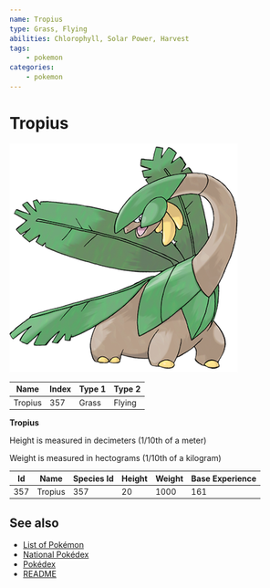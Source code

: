 ```yaml
---
name: Tropius
type: Grass, Flying
abilities: Chlorophyll, Solar Power, Harvest
tags:
    - pokemon
categories:
    - pokemon
---
```


# Tropius


![Tropius](images/357.png)

| **Name** | **Index** | **Type 1** | **Type 2** |
|----|----|----|----|
| Tropius | 357 | Grass | Flying  |

**Tropius** 


Height is measured in decimeters (1/10th of a meter)

Weight is measured in hectograms (1/10th of a kilogram)

| **Id** | **Name** | **Species Id** | **Height** | **Weight** | **Base Experience** |
|--------|----------|----------------|------------|------------|---------------------|
| 357 | Tropius | 357 | 20 | 1000 | 161 |


## See also

- [List of Pokémon](../pokemon.md)
- [National Pokédex](../national_pokedex.md)
- [Pokédex](../pokedex.md)
- [README](../README.md)
